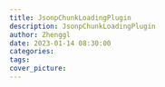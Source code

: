 ```yaml
---
title: JsonpChunkLoadingPlugin
description: JsonpChunkLoadingPlugin
author: Zhenggl
date: 2023-01-14 08:30:00
categories:
tags:
cover_picture:
---
```

